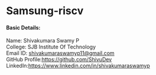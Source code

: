 # Samsung-riscv

#### Basic Details: 
Name: Shivakumara Swamy P\
College: SJB Institute Of Technology\
Email ID: shivakumaraswamyp11@gmail.com\
GitHub Profile:https://github.com/ShivuDev<br/>
LinkedIn:https://www.linkedin.com/in/shivakumaraswamyp
